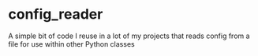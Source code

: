 # config_reader
A simple bit of code I reuse in a lot of my projects that reads config from a file for use within other Python classes
